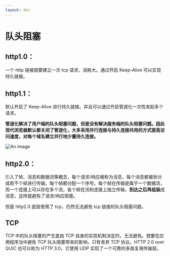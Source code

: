 ```yaml
---
layout: doc
---
```


# 队头阻塞

## http1.0：

一个 http 链接就要建立一次 tcp 请求，消耗大。通过开启 Keep-Alive 可以实现持久链接。

## http1.1：

默认开启了 Keep-Alive 进行持久链接。并且可以通过开启管道化一次性发起多个请求。

**管道化解决了用户端的队头阻塞问题，但是没有解决服务端的队头阻塞问题。因此现代浏览器默认都关闭了管道化，大多采用并行连接与持久连接共用的方式提高访问速度，对每个域名建立并行地少量持久连接。**

![An image](/pipe.jpg)

## http2.0：

引入了帧、消息和数据流等概念，每个请求/响应被称为消息，每个消息都被拆分成若干个帧进行传输，每个帧都分配一个序号。每个帧在传输是属于一个数据流，而一个连接上可以存在多个流，各个帧在流和连接上独立传输，**到达之后再组装**成消息，这样就避免了请求/响应阻塞。

但是 http2.0 底层使用了 tcp，仍然无法避免 tcp 链接的队头阻塞问题。

## TCP

TCP 中的队头阻塞的产生是由 TCP 自身的实现机制决定的，无法避免。想要在应用程序当中避免 TCP 队头阻塞带来的影响，只有舍弃 TCP 协议。HTTP 2.0 over QUIC 也可以称为 HTTP 3.0，它使用 UDP 实现了一个可靠的多路复用传输层。
